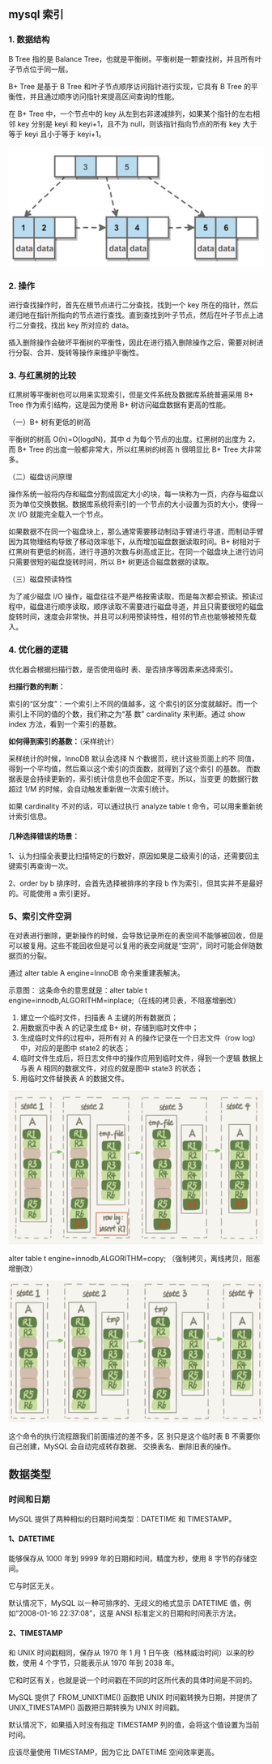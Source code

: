 ## mysql 索引

### 1. 数据结构

B Tree 指的是 Balance Tree，也就是平衡树。平衡树是一颗查找树，并且所有叶子节点位于同一层。

B+ Tree 是基于 B Tree 和叶子节点顺序访问指针进行实现，它具有 B Tree 的平衡性，并且通过顺序访问指针来提高区间查询的性能。

在 B+ Tree 中，一个节点中的 key 从左到右非递减排列，如果某个指针的左右相邻 key 分别是 keyi 和 keyi+1，且不为 null，则该指针指向节点的所有 key 大于等于 keyi 且小于等于 keyi+1。

![image-20200915114511634](.images/image-20200915114511634.png)



### 2. 操作

进行查找操作时，首先在根节点进行二分查找，找到一个 key 所在的指针，然后递归地在指针所指向的节点进行查找。直到查找到叶子节点，然后在叶子节点上进行二分查找，找出 key 所对应的 data。

插入删除操作会破坏平衡树的平衡性，因此在进行插入删除操作之后，需要对树进行分裂、合并、旋转等操作来维护平衡性。

### 3. 与红黑树的比较

红黑树等平衡树也可以用来实现索引，但是文件系统及数据库系统普遍采用 B+ Tree 作为索引结构，这是因为使用 B+ 树访问磁盘数据有更高的性能。

（一）B+ 树有更低的树高

平衡树的树高 O(h)=O(logdN)，其中 d 为每个节点的出度。红黑树的出度为 2，而 B+ Tree 的出度一般都非常大，所以红黑树的树高 h 很明显比 B+ Tree 大非常多。

（二）磁盘访问原理

操作系统一般将内存和磁盘分割成固定大小的块，每一块称为一页，内存与磁盘以页为单位交换数据。数据库系统将索引的一个节点的大小设置为页的大小，使得一次 I/O 就能完全载入一个节点。

如果数据不在同一个磁盘块上，那么通常需要移动制动手臂进行寻道，而制动手臂因为其物理结构导致了移动效率低下，从而增加磁盘数据读取时间。B+ 树相对于红黑树有更低的树高，进行寻道的次数与树高成正比，在同一个磁盘块上进行访问只需要很短的磁盘旋转时间，所以 B+ 树更适合磁盘数据的读取。

（三）磁盘预读特性

为了减少磁盘 I/O 操作，磁盘往往不是严格按需读取，而是每次都会预读。预读过程中，磁盘进行顺序读取，顺序读取不需要进行磁盘寻道，并且只需要很短的磁盘旋转时间，速度会非常快。并且可以利用预读特性，相邻的节点也能够被预先载入。



### 4. 优化器的逻辑

优化器会根据扫描行数，是否使用临时 表、是否排序等因素来选择索引。

**扫描行数的判断：**

索引的“区分度”：一个索引上不同的值越多，这 个索引的区分度就越好。而一个索引上不同的值的个数，我们称之为“基 数” cardinality 来判断。通过 show index 方法，看到一个索引的基数。

**如何得到索引的基数：**（采样统计）

采样统计的时候，InnoDB 默认会选择 N 个数据页，统计这些页面上的不 同值，得到一个平均值，然后乘以这个索引的页面数，就得到了这个索引 的基数。 而数据表是会持续更新的，索引统计信息也不会固定不变。所以，当变更 的数据行数超过 1/M 的时候，会自动触发重新做一次索引统计。

如果 cardinality 不对的话，可以通过执行 analyze table t 命令，可以用来重新统 计索引信息。



#### 几种选择错误的场景：

1、认为扫描全表要比扫描特定的行数好，原因如果是二级索引的话，还需要回主键索引再查询一次。

2、order by b 排序时，会首先选择被排序的字段 b 作为索引，但其实并不是最好的。可能使用 a 索引更好。



### 5、索引文件空洞

在对表进行删除，更新操作的时候，会导致记录所在的表空间不能够被回收，但是可以被复用。这些不能回收但是可以复用的表空间就是“空洞”，同时可能会伴随数据页的分裂。

通过 alter table A engine=InnoDB 命令来重建表解决。

示意图：
这条命令的意思就是：alter table t engine=innodb,ALGORITHM=inplace;（在线的拷贝表，不阻塞增删改）

1. 建立一个临时文件，扫描表 A 主键的所有数据页；
2. 用数据页中表 A 的记录生成 B+ 树，存储到临时文件中； 
3. 生成临时文件的过程中，将所有对 A 的操作记录在一个日志文件（row log）中，对应的是图中 state2 的状态； 
4. 临时文件生成后，将日志文件中的操作应用到临时文件，得到一个逻辑 数据上与表 A 相同的数据文件，对应的就是图中 state3 的状态； 
5. 用临时文件替换表 A 的数据文件。

<img src=".images/image-20201013230219227.png" alt="image-20201013230219227" style="zoom:50%;" />

alter table t engine=innodb,ALGORITHM=copy; （强制拷贝，离线拷贝，阻塞增删改）

<img src=".images/image-20201013231645539.png" alt="image-20201013231645539" style="zoom:50%;" />

这个命令的执行流程跟我们前面描述的差不多，区 别只是这个临时表 B 不需要你自己创建，MySQL 会自动完成转存数据、 交换表名、删除旧表的操作。



## 数据类型

### 时间和日期

MySQL 提供了两种相似的日期时间类型：DATETIME 和 TIMESTAMP。

#### 1、DATETIME

能够保存从 1000 年到 9999 年的日期和时间，精度为秒，使用 8 字节的存储空间。

它与时区无关。

默认情况下，MySQL 以一种可排序的、无歧义的格式显示 DATETIME 值，例如“2008-01-16 22:37:08”，这是 ANSI 标准定义的日期和时间表示方法。

#### 2、TIMESTAMP

和 UNIX 时间戳相同，保存从 1970 年 1 月 1 日午夜（格林威治时间）以来的秒数，使用 4 个字节，只能表示从 1970 年到 2038 年。

它和时区有关，也就是说一个时间戳在不同的时区所代表的具体时间是不同的。

MySQL 提供了 FROM_UNIXTIME() 函数把 UNIX 时间戳转换为日期，并提供了 UNIX_TIMESTAMP() 函数把日期转换为 UNIX 时间戳。

默认情况下，如果插入时没有指定 TIMESTAMP 列的值，会将这个值设置为当前时间。

应该尽量使用 TIMESTAMP，因为它比 DATETIME 空间效率更高。